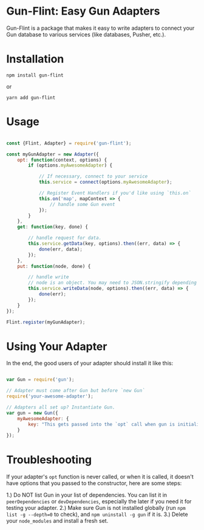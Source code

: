 # Gun-Flint: Easy Gun Adapters

Gun-Flint is a package that makes it easy to write adapters to connect your Gun database to various services (like databases, Pusher, etc.).

# Installation

`npm install gun-flint`

or 

`yarn add gun-flint`

# Usage

```javascript

const {Flint, Adapter} = require('gun-flint');

const myGunAdapter = new Adapter({
    opt: function(context, options) {
        if (options.myAwesomeAdapter) {

            // If necessary, connect to your service
            this.service = connect(options.myAwesomeAdapter);

            // Register Event Handlers if you'd like using `this.on`
            this.on('map', mapContext => {
                // handle some Gun event
            });
        }
    },
    get: function(key, done) {

        // handle request for data.
        this.service.getData(key, options).then((err, data) => {
            done(err, data);
        });
    },
    put: function(node, done) {

        // handle write
        // node is an object. You may need to JSON.stringify depending on the service you are connecting to.
        this.service.writeData(node, options).then((err, data) => {
            done(err);
        });
    }
});

Flint.register(myGunAdapter);

```

# Using Your Adapter

In the end, the good users of your adapter should install it like this:

```javascript

var Gun = require('gun');

// Adapter must come after Gun but before `new Gun`
require('your-awesome-adapter');

// Adapters all set up? Instantiate Gun.
var gun = new Gun({
    myAwesomeAdapter: {
        key: "This gets passed into the `opt` call when gun is initialized. Useful for allowing those who use your adapter to pass in DB drivers of the like."
    }
});

```

# Troubleshooting

If your adapter's `opt` function is never called, or when it is called, it doesn't have options that you passed to the constructor, here are some steps:

1.) Do NOT list Gun in your list of dependencies. You can list it in `peerDependencies` or `devDependencies`, especially the later if you need it for testing your adapter.
2.) Make sure Gun is not installed globally (run `npm list -g --depth=0` to check), and `npm uninstall -g gun` if it is.
3.) Delete your `node_modules` and install a fresh set.